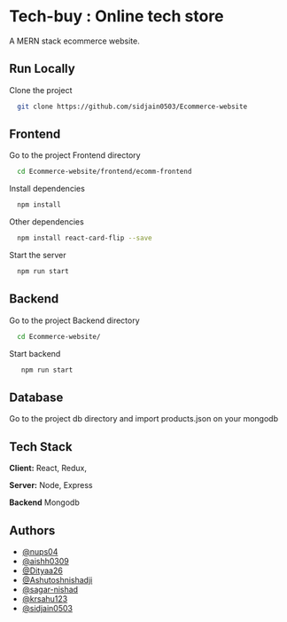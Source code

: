 # Tech-buy : Online tech store 

A MERN stack ecommerce website.  

## Run Locally

Clone the project

```bash
  git clone https://github.com/sidjain0503/Ecommerce-website
```

## Frontend
Go to the project Frontend directory

```bash
  cd Ecommerce-website/frontend/ecomm-frontend
```

Install dependencies

```bash
  npm install
```

Other dependencies
```bash
  npm install react-card-flip --save
```

Start the server

```bash
  npm run start
```

## Backend
Go to the project Backend directory

```bash
  cd Ecommerce-website/
```

Start backend

```bash
   npm run start
```

## Database
Go to the project db  directory and import products.json on your mongodb  

## Tech Stack

**Client:** React, Redux, 

**Server:** Node, Express

**Backend** Mongodb


## Authors

- [@nups04](https://github.com/nups04)
- [@aishh0309](https://www.github.com/aishh0309)
- [@Dityaa26](https://www.github.com/Dityaa26)
- [@Ashutoshnishadji](https://www.github.com/Ashutoshnishadji)
- [@sagar-nishad](https://www.github.com/sagar-nishad)
- [@krsahu123](https://www.github.com/krsahu123)
- [@sidjain0503](https://www.github.com/sidjain0503)



